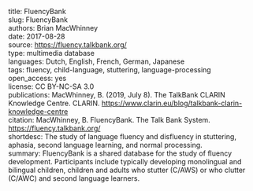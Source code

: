 title: FluencyBank \
slug: FluencyBank \
authors: Brian MacWhinney \
date: 2017-08-28 \
source: https://fluency.talkbank.org/ \
type: multimedia database \
languages: Dutch, English, French, German, Japanese \
tags: fluency, child-language, stuttering, language-processing \
open_access: yes \
license: CC BY-NC-SA 3.0 \
publications: MacWhinney, B. (2019, July 8). The TalkBank CLARIN Knowledge Centre. CLARIN. https://www.clarin.eu/blog/talkbank-clarin-knowledge-centre \
citation: MacWhinney, B. FluencyBank. The Talk Bank System. https://fluency.talkbank.org/ \
shortdesc: The study of language fluency and disfluency in stuttering, aphasia, second language learning, and normal processing. \
summary: FluencyBank is a shared database for the study of fluency development. Participants include typically developing monolingual and bilingual children, children and adults who stutter (C/AWS) or who clutter (C/AWC) and second language learners. 
